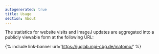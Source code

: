 ```yaml
---
autogenerated: true
title: Usage
section: About
---
```



The statistics for website visits and ImageJ updates are aggregated into a publicly viewable form at the following URL:

{% include link-banner url='https://juglab.mpi-cbg.de/matomo/' %}
